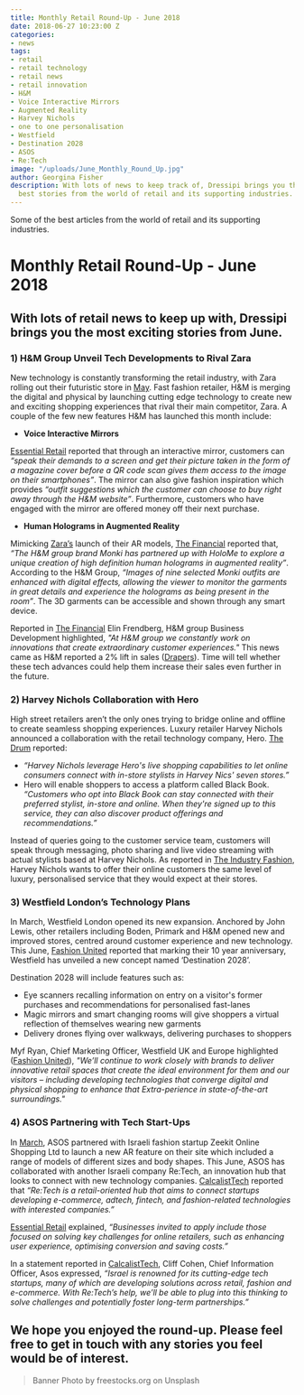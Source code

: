 ```yaml
---
title: Monthly Retail Round-Up - June 2018
date: 2018-06-27 10:23:00 Z
categories:
- news
tags:
- retail
- retail technology
- retail news
- retail innovation
- H&M
- Voice Interactive Mirrors
- Augmented Reality
- Harvey Nichols
- one to one personalisation
- Westfield
- Destination 2028
- ASOS
- Re:Tech
image: "/uploads/June_Monthly_Round_Up.jpg"
author: Georgina Fisher
description: With lots of news to keep track of, Dressipi brings you this month's
  best stories from the world of retail and its supporting industries.
---
```


Some of the best articles from the world of retail and its supporting industries.

# Monthly Retail Round-Up - June 2018

## With lots of retail news to keep up with, Dressipi brings you the most exciting stories from June.

### 1) H&M Group Unveil Tech Developments to Rival Zara

New technology is constantly transforming the retail industry, with Zara rolling out their futuristic store in [May](https://dressipi.com/blog/monthly-retail-round-up-may-2018/). Fast fashion retailer, H&M is merging the digital and physical by launching cutting edge technology to create new and exciting shopping experiences that rival their main competitor, Zara. A couple of the few new features H&M has launched this month include:

- **Voice Interactive Mirrors**

[Essential Retail](https://www.essentialretail.com/news/hm-times-square-voice-technology/) reported that through an interactive mirror, customers can _“speak their demands to a screen and get their picture taken in the form of a magazine cover before a QR code scan gives them access to the image on their smartphones”_. The mirror can also give fashion inspiration which provides _“outfit suggestions which the customer can choose to buy right away through the H&M website”_. Furthermore, customers who have engaged with the mirror are offered money off their next purchase.

- **Human Holograms in Augmented Reality**

Mimicking [Zara’s](https://dressipi.com/blog/monthly-retail-round-up-march-2018/) launch of their AR models, [The Financial](https://www.finchannel.com/technology/73806-h-m-group-announcing-new-cutting-edge-technology-features) reported that, _“The H&M group brand Monki has partnered up with HoloMe to explore a unique creation of high definition human holograms in augmented reality”_. According to the H&M Group, _“Images of nine selected Monki outfits are enhanced with digital effects, allowing the viewer to monitor the garments in great details and experience the holograms as being present in the room”_. The 3D garments can be accessible and shown through any smart device.

Reported in [The Financial](https://www.finchannel.com/technology/73806-h-m-group-announcing-new-cutting-edge-technology-features) Elin Frendberg, H&M group Business Development highlighted, _"At H&M group we constantly work on innovations that create extraordinary customer experiences."_ This news came as H&M reported a 2% lift in sales ([Drapers](https://www.drapersonline.com/7030817.article?utm_source=newsletter&utm_medium=email&utm_campaign=DR_EditorialNewsletters.Reg:%20Send%20-%20Daily%20News&mkt_tok=eyJpIjoiWVdWbVpUbGlabVUyTlRBMyIsInQiOiIrY3hqYjNTTTNYYUNhR1hraGVYOERKdFZFTDdmeUY4UTlQaytTdHR2NWxVdm0zNWl4QkpCV3hXbGFkdHVnUkE4TVkrd285ODhkajRcL0ZrUXEzMENYWXFIY2d4TkVlK1psc3V3R1BJd2tCR3RSbnlpTnVucTBkRmQ5U2hqMGRcL2VVIn0%3D)). Time will tell whether these tech advances could help them increase their sales even further in the future.

### 2) Harvey Nichols Collaboration with Hero

High street retailers aren’t the only ones trying to bridge online and offline to create seamless shopping experiences. Luxury retailer Harvey Nichols announced a collaboration with the retail technology company, Hero. [The Drum](http://www.thedrum.com/news/2018/06/12/harvey-nichols-enlists-hero-help-it-use-ai-bring-online-and-offline-closer-together) reported:

- _“Harvey Nichols leverage Hero's live shopping capabilities to let online consumers connect with in-store stylists in Harvey Nics' seven stores.”_
- Hero will enable shoppers to access a platform called Black Book. _“Customers who opt into Black Book can stay connected with their preferred stylist, in-store and online. When they're signed up to this service, they can also discover product offerings and recommendations.”_

Instead of queries going to the customer service team, customers will speak through messaging, photo sharing and live video streaming with actual stylists based at Harvey Nichols. As reported in [The Industry Fashion](https://www.theindustry.fashion/harvey-nichols-partners-with-hero-to-offer-live-shopping-online/), Harvey Nichols wants to offer their online customers the same level of luxury, personalised service that they would expect at their stores.

### 3) Westfield London’s Technology Plans

In March, Westfield London opened its new expansion. Anchored by John Lewis, other retailers including Boden, Primark and H&M opened new and improved stores, centred around customer experience and new technology. This June, [Fashion United](https://fashionunited.uk/news/retail/westfield-unveils-the-future-of-retail-destination-2028/2018060430007) reported that marking their 10 year anniversary, Westfield has unveiled a new concept named ‘Destination 2028’.

Destination 2028 will include features such as:

- Eye scanners recalling information on entry on a visitor's former purchases and recommendations for personalised fast-lanes
- Magic mirrors and smart changing rooms will give shoppers a virtual reflection of themselves wearing new garments
- Delivery drones flying over walkways, delivering purchases to shoppers

Myf Ryan, Chief Marketing Officer, Westfield UK and Europe highlighted ([Fashion United](https://fashionunited.uk/news/retail/westfield-unveils-the-future-of-retail-destination-2028/2018060430007)), _"We’ll continue to work closely with brands to deliver innovative retail spaces that create the ideal environment for them and our visitors – including developing technologies that converge digital and physical shopping to enhance that Extra-perience in state-of-the-art surroundings."_

### 4) ASOS Partnering with Tech Start-Ups

In [March](https://dressipi.com/blog/monthly-retail-round-up-march-2018/), ASOS partnered with Israeli fashion startup Zeekit Online Shopping Ltd to launch a new AR feature on their site which included a range of models of different sizes and body shapes. This June, ASOS has collaborated with another Israeli company Re:Tech, an innovation hub that looks to connect with new technology companies. [CalcalistTech](https://www.calcalistech.com/ctech/articles/0,7340,L-3739985,00.html) reported that _“Re:Tech is a retail-oriented hub that aims to connect startups developing e-commerce, adtech, fintech, and fashion-related technologies with interested companies.”_

[Essential Retail](https://www.essentialretail.com/news/asos-connects-with-israeli-retail/) explained, _“Businesses invited to apply include those focused on solving key challenges for online retailers, such as enhancing user experience, optimising conversion and saving costs.”_

In a statement reported in [CalcalistTech](https://www.calcalistech.com/ctech/articles/0,7340,L-3739985,00.html), Cliff Cohen, Chief Information Officer, Asos expressed, _“Israel is renowned for its cutting-edge tech startups, many of which are developing solutions across retail, fashion and e-commerce. With Re:Tech’s help, we’ll be able to plug into this thinking to solve challenges and potentially foster long-term partnerships.”_

## We hope you enjoyed the round-up. Please feel free to get in touch with any stories you feel would be of interest.

> Banner Photo by freestocks.org on Unsplash
